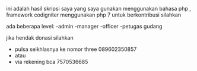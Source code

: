 ini adalah hasil skripsi saya yang saya gunakan 
menggunakan bahasa php , framework codigniter menggunakan php 7
untuk berkontribusi silahkan



ada beberapa level:
-admin
-manager
-officer
-petugas gudang

jika hendak donasi silahkan
* pulsa seikhlasnya ke nomor three 089602350857 
* atau 
* via rekening bca 7570536685
